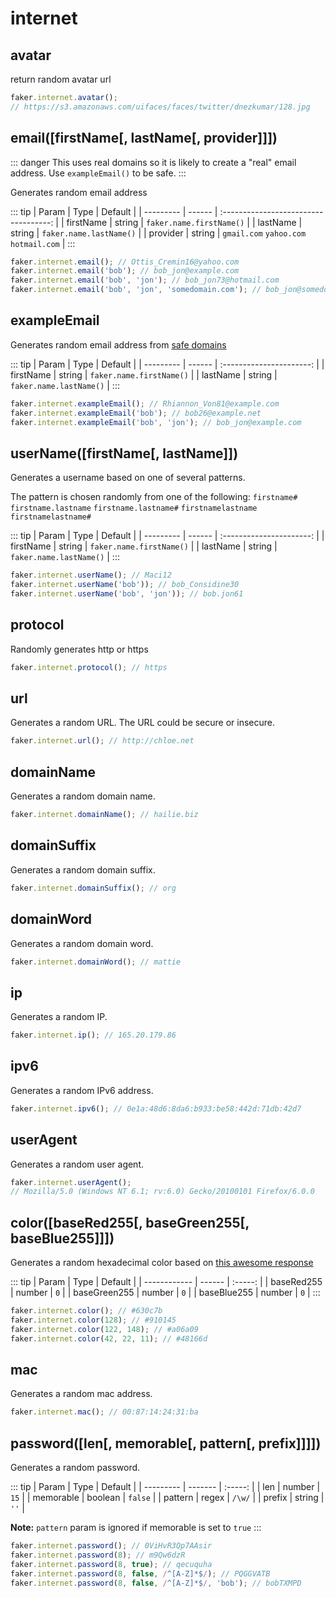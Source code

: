 # internet

## avatar

return random avatar url

```js
faker.internet.avatar(); 
// https://s3.amazonaws.com/uifaces/faces/twitter/dnezkumar/128.jpg
```

## email([firstName[, lastName[, provider]]])

::: danger
This uses real domains so it is likely to create a "real" email address. Use `exampleEmail()` to be safe.
:::

Generates random email address

::: tip
| Param     | Type   |                Default                |
| --------- | ------ | :-----------------------------------: |
| firstName | string |       `faker.name.firstName()`        |
| lastName  | string |        `faker.name.lastName()`        |
| provider  | string | `gmail.com` `yahoo.com` `hotmail.com` |
:::

```js
faker.internet.email(); // Ottis_Cremin16@yahoo.com
faker.internet.email('bob'); // bob_jon@example.com 
faker.internet.email('bob', 'jon'); // bob_jon73@hotmail.com 
faker.internet.email('bob', 'jon', 'somedomain.com'); // bob_jon@somedomain.com 
```

## exampleEmail

Generates random email address from [safe domains](https://en.wikipedia.org/wiki/Example.com)

::: tip
| Param     | Type   |         Default          |
| --------- | ------ | :----------------------: |
| firstName | string | `faker.name.firstName()` |
| lastName  | string | `faker.name.lastName()`  |
:::

```js
faker.internet.exampleEmail(); // Rhiannon_Von81@example.com
faker.internet.exampleEmail('bob'); // bob26@example.net 
faker.internet.exampleEmail('bob', 'jon'); // bob_jon@example.com
```

## userName([firstName[, lastName]])

Generates a username based on one of several patterns.

The pattern is chosen randomly from one of the following: `firstname#` `firstname.lastname` `firstname.lastname#` `firstnamelastname` `firstnamelastname#`

::: tip
| Param     | Type   |         Default          |
| --------- | ------ | :----------------------: |
| firstName | string | `faker.name.firstName()` |
| lastName  | string | `faker.name.lastName()`  |
:::

```js
faker.internet.userName(); // Maci12
faker.internet.userName('bob')); // bob_Considine30
faker.internet.userName('bob', 'jon')); // bob.jon61 
```

## protocol

Randomly generates http or https

```js
faker.internet.protocol(); // https
```

## url

Generates a random URL. The URL could be secure or insecure.

```js
faker.internet.url(); // http://chloe.net
```

## domainName

Generates a random domain name.

```js
faker.internet.domainName(); // hailie.biz 
```

## domainSuffix

Generates a random domain suffix.

```js
faker.internet.domainSuffix(); // org
```

## domainWord

Generates a random domain word.

```js
faker.internet.domainWord(); // mattie
```

## ip

Generates a random IP.

```js
faker.internet.ip(); // 165.20.179.86 
```

## ipv6

Generates a random IPv6 address.

```js
faker.internet.ipv6(); // 0e1a:48d6:8da6:b933:be58:442d:71db:42d7 
```

## userAgent

Generates a random user agent.

```js
faker.internet.userAgent(); 
// Mozilla/5.0 (Windows NT 6.1; rv:6.0) Gecko/20100101 Firefox/6.0.0 
```

## color([baseRed255[, baseGreen255[, baseBlue255]]])

Generates a random hexadecimal color based on [this awesome response](http://stackoverflow.com/questions/43044/algorithm-to-randomly-generate-an-aesthetically-pleasing-color-palette)

::: tip
| Param        | Type   | Default |
| ------------ | ------ | :-----: |
| baseRed255   | number |   `0`   |
| baseGreen255 | number |   `0`   |
| baseBlue255  | number |   `0`   |
:::

```js
faker.internet.color(); // #630c7b
faker.internet.color(128); // #910145
faker.internet.color(122, 148); // #a06a09
faker.internet.color(42, 22, 11); // #48166d 
```

## mac

Generates a random mac address.

```js
faker.internet.mac(); // 00:87:14:24:31:ba
```

## password([len[, memorable[, pattern[, prefix]]]])

Generates a random password. 

::: tip
| Param     | Type    | Default |
| --------- | ------- | :-----: |
| len       | number  |  `15`   |
| memorable | boolean | `false` |
| pattern   | regex   | `/\w/`  |
| prefix    | string  |  `''`   |

**Note:** `pattern` param is ignored if memorable is set to `true`
:::

```js
faker.internet.password(); // 0ViHvR3Qp7AAsir
faker.internet.password(8); // m9Qw6dzR
faker.internet.password(8, true); // qecuquha
faker.internet.password(8, false, /^[A-Z]*$/); // PQGGVATB 
faker.internet.password(8, false, /^[A-Z]*$/, 'bob'); // bobTXMPD 
```